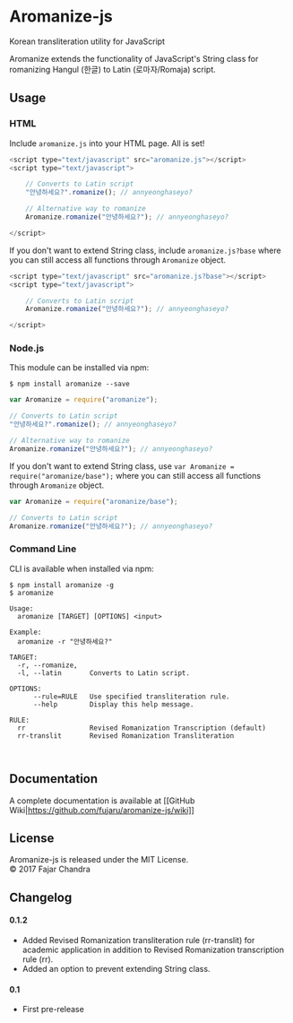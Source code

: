 # Aromanize-js

Korean transliteration utility for JavaScript

Aromanize extends the functionality of JavaScript's String class for romanizing Hangul (한글) to Latin (로마자/Romaja) script.

## Usage

### HTML

Include `aromanize.js` into your HTML page. All is set!

```js
<script type="text/javascript" src="aromanize.js"></script>
<script type="text/javascript">

	// Converts to Latin script
	"안녕하세요?".romanize(); // annyeonghaseyo?

	// Alternative way to romanize
	Aromanize.romanize("안녕하세요?"); // annyeonghaseyo?

</script>
```

If you don't want to extend String class, include `aromanize.js?base` where you can still access all functions through `Aromanize` object.

```js
<script type="text/javascript" src="aromanize.js?base"></script>
<script type="text/javascript">

	// Converts to Latin script
	Aromanize.romanize("안녕하세요?"); // annyeonghaseyo?

</script>
```

### Node.js

This module can be installed via npm:

```
$ npm install aromanize --save
```

```js
var Aromanize = require("aromanize");

// Converts to Latin script
"안녕하세요?".romanize(); // annyeonghaseyo?

// Alternative way to romanize
Aromanize.romanize("안녕하세요?"); // annyeonghaseyo?
```

If you don't want to extend String class, use `var Aromanize = require("aromanize/base");` where you can still access all functions through `Aromanize` object.

```js
var Aromanize = require("aromanize/base");

// Converts to Latin script
Aromanize.romanize("안녕하세요?"); // annyeonghaseyo?
```

### Command Line

CLI is available when installed via npm:

```
$ npm install aromanize -g
$ aromanize

Usage:
  aromanize [TARGET] [OPTIONS] <input>

Example:
  aromanize -r "안녕하세요?"

TARGET:
  -r, --romanize,   
  -l, --latin       Converts to Latin script.

OPTIONS:
      --rule=RULE   Use specified transliteration rule.
      --help        Display this help message.
      
RULE:
  rr                Revised Romanization Transcription (default)
  rr-translit       Revised Romanization Transliteration

		
```

## Documentation

A complete documentation is available at [[GitHub Wiki|https://github.com/fujaru/aromanize-js/wiki]]

## License

Aromanize-js is released under the MIT License.<br />
&copy; 2017 Fajar Chandra

## Changelog

#### 0.1.2

* Added Revised Romanization transliteration rule (rr-translit) for academic application in addition to Revised Romanization transcription rule (rr).
* Added an option to prevent extending String class.

#### 0.1

* First pre-release
